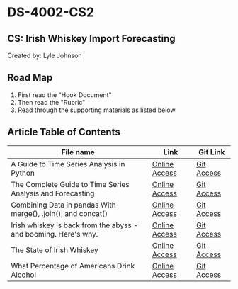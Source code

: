 # DS-4002-CS2

## CS: Irish Whiskey Import Forecasting
Created by: Lyle Johnson

## Road Map
1. First read the "Hook Document"
2. Then read the "Rubric"
3. Read through the supporting materials as listed below

## Article Table of Contents
File name | Link | Git Link 
--- | --- | ---
A Guide to Time Series Analysis in Python | [Online Access](https://builtin.com/data-science/time-series-python) | [Git Access](https://github.com/LDJohnson1313/DS-4002-CS2/blob/main/Materials/A%20Guide%20to%20Time%20Series%20Analysis%20in%20Python.pdf)
The Complete Guide to Time Series Analysis and Forecasting | [Online Access](https://towardsdatascience.com/the-complete-guide-to-time-series-analysis-and-forecasting-70d476bfe775) | [Git Access](https://github.com/LDJohnson1313/DS-4002-CS2/blob/main/Materials/The%20Complete%20Guide%20to%20Time%20Series%20Analysis%20and%20Forecasting%20_%20by%20Marco%20Peixeiro%20_%20Towards%20Data%20Science.pdf)
Combining Data in pandas With merge(), .join(), and concat() | [Online Access](https://realpython.com/pandas-merge-join-and-concat/) | [Git Access](https://github.com/LDJohnson1313/DS-4002-CS2/blob/main/Materials/Combining%20Data%20in%20pandas%20With%20merge()%2C%20.join()%2C%20and%20concat()%20%E2%80%93%20Real%20Python.pdf)
Irish whiskey is back from the abyss - and booming. Here's why. | [Online Access](https://www.afr.com/life-and-luxury/food-and-wine/irish-whiskey-is-back-from-the-abyss--and-booming-heres-why-20180309-h0x8hd) | [Git Access](https://github.com/LDJohnson1313/DS-4002-CS2/blob/main/Materials/Irish%20whiskey%20is%20back%20from%20the%20abyss%20-%20and%20booming.%20Here's%20why_.pdf)
The State of Irish Whiskey | [Online Access](https://daily.sevenfifty.com/the-state-of-irish-whiskey/) | [Git Access](https://github.com/LDJohnson1313/DS-4002-CS2/blob/main/Materials/The%20State%20of%20Irish%20Whiskey%20_%20SevenFifty%20Daily.pdf)
What Percentage of Americans Drink Alcohol | [Online Access](https://news.gallup.com/poll/467507/percentage-americans-drink-alcohol.aspx#:~:text=Percentage%20of%20U.S.%20Adults%20Who%20Drink%2C%20Trend%20Since%201939&text=Line%20graph%20showing%20Americans'%20use,reading%2C%20from%202021%2D2022.) | [Git Access](https://github.com/LDJohnson1313/DS-4002-CS2/blob/main/Materials/What%20Percentage%20of%20Americans%20Drink%20Alcohol_.pdf)
